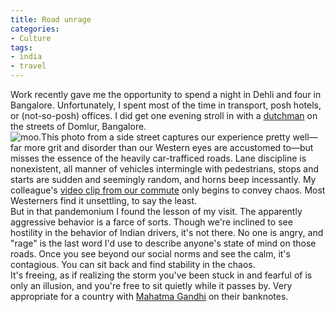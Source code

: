 ```yaml
---
title: Road unrage
categories:
- Culture
tags:
- india
- travel
---
```


Work recently gave me the opportunity to spend a night in Dehli and four in Bangalore.  Unfortunately, I spent most of the time in transport, posh hotels, or (not-so-posh) offices.  I did get one evening stroll in with a [dutchman][1] on the streets of Domlur, Bangalore.  
![][2]This photo from a side street captures our experience pretty well—far more grit and disorder than our Western eyes are accustomed to—but misses the essence of the heavily car-trafficed roads.  Lane discipline is nonexistent, all manner of vehicles intermingle with pedestrians, stops and starts are sudden and seemingly random, and horns beep incessantly.  My colleague's [video clip from our commute][3] only begins to convey chaos.  Most Westerners find it unsettling, to say the least.  
But in that pandemonium I found the lesson of my visit.  The apparently aggressive behavior is a farce of sorts.  Though we're inclined to see hostility in the behavior of Indian drivers, it's not there.  No one is angry, and "rage" is the last word I'd use to describe anyone's state of mind on those roads.  Once you see beyond our social norms and see the calm, it's contagious.  You can sit back and find stability in the chaos.  
It's freeing, as if realizing the storm you've been stuck in and fearful of is only an illusion, and you're free to sit quietly while it passes by.  Very appropriate for a country with [Mahatma Gandhi][4] on their banknotes.

   [1]: http://nl.wikipedia.org/wiki/Tjeerd_Hoek
   [2]: L1030604-300x168.jpg "moo."
   [3]: http://www.youtube.com/watch?v=VFrpgR_-syc
   [4]: http://www.mkgandhi.org/


